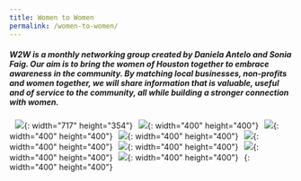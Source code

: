 ```yaml
---
title: Women to Women
permalink: /women-to-women/
---
```


##### W2W is a monthly networking group created by Daniela Antelo and Sonia Faig. Our aim is to bring the women of Houston together to embrace awareness in the community. By matching local businesses, non-profits and women together, we will share information that is valuable, useful and of service to the community, all while building a stronger connection with women.

<img style="margin: 5px 5px">![](/uploads/daniw2w-1.jpg){: width="717" height="354"}<img style="margin: 5px 5px">![](/uploads/img-4250.jpg){: width="400" height="400"}<img style="margin: 5px 5px">![](/uploads/img-4257.jpg){: width="400" height="400"}<img style="margin: 5px 5px">![](/uploads/img-4258.jpg){: width="400" height="400"}<img style="margin: 5px 5px">![](/uploads/img-4259.jpg){: width="400" height="400"}<img style="margin: 5px 5px">![](/uploads/women1-1.jpg){: width="400" height="400"}<img style="margin: 5px 5px">![](/uploads/women2-1.jpg){: width="400" height="400"}<img style="margin: 5px 5px">![](/uploads/women3-1.jpg){: width="400" height="400"}<img style="margin: 5px 5px">[](/uploads/women4-1.jpg){: width="400" height="400"}